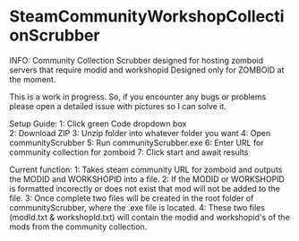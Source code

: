 # SteamCommunityWorkshopCollectionScrubber

INFO: Community Collection Scrubber designed for hosting zomboid servers that require modid and workshopid
Designed only for ZOMBOID at the moment.

This is a work in progress. So, if you encounter any bugs or problems please open a detailed issue with pictures so I can solve it.

Setup Guide:
1: Click green Code dropdown box <br>
2: Download ZIP
3: Unzip folder into whatever folder you want
4: Open communityScrubber
5: Run communityScrubber.exe
6: Enter URL for community collection for zomboid
7: Click start and await results

Current function:
1: Takes steam community URL for zomboid and outputs the MODID and WORKSHOPID into a file.
2: If the MODID or WORKSHOPID is formatted incorectly or does not exist that mod will not be added to the file.
3: Once complete two files will be created in the root folder of communityScrubber, where the .exe file is located.
4: These two files (modId.txt & workshopId.txt) will contain the modid and workshopid's of the mods from the community collection.
